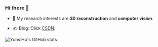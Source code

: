 ### Hi there 👋

- 🌱 My research interests are **3D reconstruction** and **computer vision**.

- ✍️ Blog: Click [CSDN](https://blog.csdn.net/YuhsiHu?type=blog).

![YuhsiHu's GitHub stats](https://github-readme-stats.vercel.app/api?username=YuhsiHu)

